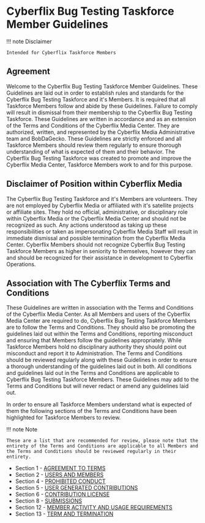 # Cyberflix Bug Testing Taskforce Member Guidelines
!!! note Disclaimer

    Intended for Cyberflix Taskforce Members

## Agreement
Welcome to the Cyberflix Bug Testing Taskforce Member Guidelines. These Guidelines are laid out in order to establish rules and standards for the Cyberflix Bug Testing Taskforce and it's Members. It is required that all Taskforce Members follow and abide by these Guidelines. Failure to comply will result in dismissal from their membership to the Cyberflix Bug Testing Taskforce. These Guidelines are written in accordance and as an extension of the Terms and Conditions of the Cyberflix Media Center. They are authorized, written, and represented by the Cyberflix Media Administrative team and BobDaGecko. These Guidelines are strictly enforced and all Taskforce Members should review them regularly to ensure thorough understanding of what is expected of them and their behavior. The Cyberflix Bug Testing Taskforce was created to promote and improve the Cyberflix Media Center, Taskforce Members work to and for this purpose.

## Disclaimer of Position within Cyberflix Media
The Cyberflix Bug Testing Taskforce and it's Members are volunteers. They are not employed by Cyberflix Media or affiliated with it's satellite projects or affiliate sites. They hold no official, administrative, or disciplinary role within Cyberflix Media or the Cyberflix Media Center and should not be recognized as such. Any actions understood as taking up these responsibilities or taken as impersonating Cyberflix Media Staff will result in immediate dismissal and possible termination from the Cyberflix Media Center. Cyberflix Members should not recognize Cyberflix Bug Testing Taskforce Members as higher in seniority to themselves, however they can and should be recognized for their assistance in development to Cyberflix Operations.

## Association with The Cyberflix Terms and Conditions
These Guidelines are written in association with the Terms and Conditions of the Cyberflix Media Center. As all Members and users of the Cyberflix Media Center are required to do, Cyberflix Bug Testing Taskforce Members are to follow the Terms and Conditions. They should also be promoting the guidelines laid out within the Terms and Conditions, reporting misconduct and ensuring that Members follow the guidelines appropriately. While Taskforce Members hold no disciplinary authority they should point out misconduct and report it to Administration. The Terms and Conditions should be reviewed regularly along with these Guidelines in order to ensure a thorough understanding of the guidelines laid out in both. All conditions and guidelines laid out in the Terms and Conditions are applicable to Cyberflix Bug Testing Taskforce Members. These Guidelines may add to the Terms and Conditions but will never redact or amend any guidelines laid out.

In order to ensure all Taskforce Members understand what is expected of them the following sections of the Terms and Conditions have been highlighted for Taskforce Members to review. 

!!! note Note

    These are a list that are recommended for review, please note that the entirety of the Terms and Conditions are applicable to all Members and the Terms and Conditions should be reviewed regularly in their entirety.

 - Section 1 - [AGREEMENT TO TERMS](https://docs.cyberflix.io/about/terms-and-conditions/#agreement-to-terms)
 - Section 2 - [USERS AND MEMBERS](https://docs.cyberflix.io/about/terms-and-conditions/#users-and-members)
 - Section 4 - [PROHIBITED CONDUCT](https://docs.cyberflix.io/about/terms-and-conditions/#prohibited-conduct)
 - Section 5 - [USER GENERATED CONTRIBUTIONS](https://docs.cyberflix.io/about/terms-and-conditions/#user-generated-contributions)
 - Section 6 - [CONTRIBUTION LICENSE](https://docs.cyberflix.io/about/terms-and-conditions/#contribution-license)
 - Section 8 - [SUBMISSIONS](https://docs.cyberflix.io/about/terms-and-conditions/#submissions)
 - Section 12 - [MEMBER ACTIVITY AND USAGE REQUIREMENTS](https://docs.cyberflix.io/about/terms-and-conditions/#member-activity-and-usage-requirements)
 - Section 13 - [TERM AND TERMINATION](https://docs.cyberflix.io/about/terms-and-conditions/#term-and-termination)